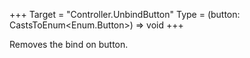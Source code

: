 +++
Target = "Controller.UnbindButton"
Type = (button: CastsToEnum<Enum.Button>) => void
+++

Removes the bind on button.